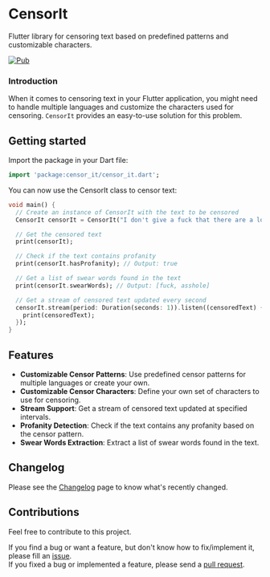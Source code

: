 # CensorIt

Flutter library for censoring text based on predefined patterns and customizable
characters.

[![Pub](https://img.shields.io/pub/v/censor_it.svg)](https://pub.dartlang.org/packages/censor_it)

### Introduction

When it comes to censoring text in your Flutter application, you might need to
handle multiple languages and customize the characters used for censoring.
`CensorIt` provides an easy-to-use solution for this problem.

## Getting started

Import the package in your Dart file:

```dart
import 'package:censor_it/censor_it.dart';
```

You can now use the CensorIt class to censor text:

```dart
void main() {
  // Create an instance of CensorIt with the text to be censored
  CensorIt censorIt = CensorIt("I don't give a fuck that there are a lot of obscene words here! I'm sure the developer of this lib is an asshole!", pattern: CensorPattern.english);

  // Get the censored text
  print(censorIt);

  // Check if the text contains profanity
  print(censorIt.hasProfanity); // Output: true

  // Get a list of swear words found in the text
  print(censorIt.swearWords); // Output: [fuck, asshole]

  // Get a stream of censored text updated every second
  censorIt.stream(period: Duration(seconds: 1)).listen((censoredText) {
    print(censoredText);
  });
}
```

## Features

- **Customizable Censor Patterns**: Use predefined censor patterns for multiple
  languages or create your own.
- **Customizable Censor Characters**: Define your own set of characters to use
  for censoring.
- **Stream Support**: Get a stream of censored text updated at specified
  intervals.
- **Profanity Detection**: Check if the text contains any profanity based on the
  censor pattern.
- **Swear Words Extraction**: Extract a list of swear words found in the text.

## Changelog

Please see the
[Changelog](https://github.com/pavluke/censor_it/blob/main/CHANGELOG.md) page to
know what's recently changed.

## Contributions

Feel free to contribute to this project.

If you find a bug or want a feature, but don't know how to fix/implement it,
please fill an [issue](https://github.com/pavluke/censor_it/issues).\
If you fixed a bug or implemented a feature, please send a
[pull request](https://github.com/pavluke/censor_it/pulls).
